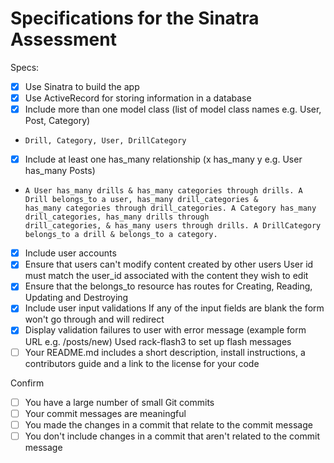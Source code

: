 # Specifications for the Sinatra Assessment

Specs:
- [x] Use Sinatra to build the app
- [x] Use ActiveRecord for storing information in a database
- [x] Include more than one model class (list of model class names e.g. User, Post, Category)
-     Drill, Category, User, DrillCategory
- [x] Include at least one has_many relationship (x has_many y e.g. User has_many Posts)
-     A User has_many drills & has_many categories through drills. A Drill belongs_to a user, has_many drill_categories &
      has_many categories through drill_categories. A Category has_many drill_categories, has_many drills through
      drill_categories, & has_many users through drills. A DrillCategory belongs_to a drill & belongs_to a category.
- [x] Include user accounts
- [x] Ensure that users can't modify content created by other users
      User id must match the user_id associated with the content they wish to edit
- [x] Ensure that the belongs_to resource has routes for Creating, Reading, Updating and Destroying
- [x] Include user input validations
      If any of the input fields are blank the form won't go through and will redirect
- [x] Display validation failures to user with error message (example form URL e.g. /posts/new)
      Used rack-flash3 to set up flash messages
- [ ] Your README.md includes a short description, install instructions, a contributors guide and a link to the license for your code

Confirm
- [ ] You have a large number of small Git commits
- [ ] Your commit messages are meaningful
- [ ] You made the changes in a commit that relate to the commit message
- [ ] You don't include changes in a commit that aren't related to the commit message
